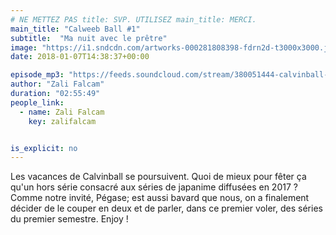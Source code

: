 ```yaml
---
# NE METTEZ PAS title: SVP. UTILISEZ main_title: MERCI.
main_title: "Calweeb Ball #1"
subtitle:  "Ma nuit avec le prêtre"
image: "https://i1.sndcdn.com/artworks-000281808398-fdrn2d-t3000x3000.jpg"
date: 2018-01-07T14:38:37+00:00

episode_mp3: "https://feeds.soundcloud.com/stream/380051444-calvinball-radio-calweeb-ball-1-ma-nuit-avec-le-pretre.mp3"
author: "Zali Falcam"
duration: "02:55:49"
people_link: 
  - name: Zali Falcam
    key: zalifalcam


is_explicit: no
---
```


<PodcastHeader/>

<!-- ECRIRE LA DESCRIPTION DE L'EPISODE SOUS CETTE LIGNE -->
Les vacances de Calvinball se poursuivent. Quoi de mieux pour fêter ça qu'un hors série consacré aux séries de japanime diffusées en 2017 ? Comme notre invité, Pégase; est aussi bavard que nous, on a finalement décider de le couper en deux et de parler, dans ce premier voler, des séries du premier semestre. Enjoy !

